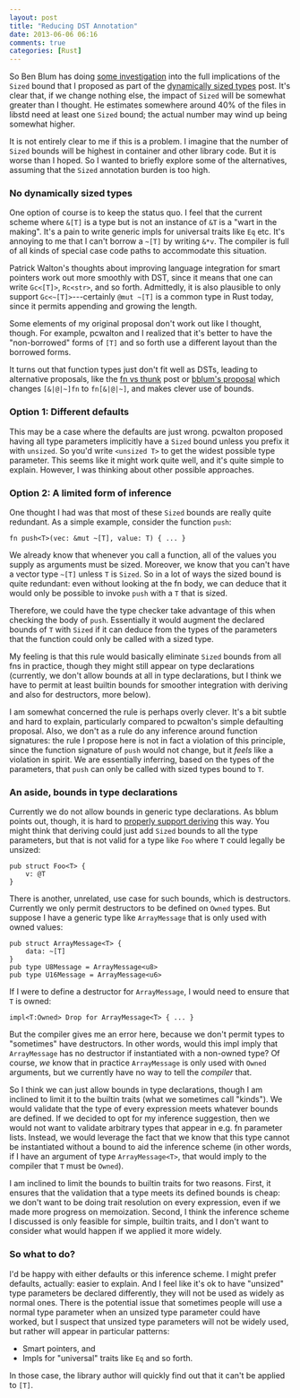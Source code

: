 ```yaml
---
layout: post
title: "Reducing DST Annotation"
date: 2013-06-06 06:16
comments: true
categories: [Rust]
---
```


So Ben Blum has doing [some investigation][bblum] into the full
implications of the `Sized` bound that I proposed as part of the
[dynamically sized types][dst] post. It's clear that, if we change
nothing else, the impact of `Sized` will be somewhat greater than I
thought. He estimates somewhere around 40% of the files in libstd need
at least one `Sized` bound; the actual number may wind up being
somewhat higher.

It is not entirely clear to me if this is a problem. I imagine that
the number of `Sized` bounds will be highest in container and other
library code. But it is worse than I hoped. So I wanted to briefly
explore some of the alternatives, assuming that the `Sized` annotation
burden is too high.

### No dynamically sized types

One option of course is to keep the status quo. I feel that the
current scheme where `&[T]` is a type but is not an instance of `&T`
is a "wart in the making". It's a pain to write generic impls for
universal traits like `Eq` etc.  It's annoying to me that I can't borrow
a `~[T]` by writing `&*v`. The compiler is full of all kinds of
special case code paths to accommodate this situation.

Patrick Walton's thoughts about improving language integration for
smart pointers work out more smoothly with DST, since it means that one
can write `Gc<[T]>`, `Rc<str>`, and so forth.  Admittedly, it is also
plausible to only support `Gc<~[T]>`---certainly `@mut ~[T]` is a
common type in Rust today, since it permits appending and growing the
length.

Some elements of my original proposal don't work out like I thought,
though. For example, pcwalton and I realized that it's better to have
the "non-borrowed" forms of `[T]` and so forth use a different layout
than the borrowed forms.

It turns out that function types just don't fit well as DSTs, leading
to alternative proposals, like the [fn vs thunk][ft] post or
[bblum's proposal][bblum] which changes `[&|@|~]fn` to `fn[&|@|~]`,
and makes clever use of bounds.

### Option 1: Different defaults

This may be a case where the defaults are just wrong. pcwalton
proposed having all type parameters implicitly have a `Sized` bound
unless you prefix it with `unsized`. So you'd write `<unsized T>` to
get the widest possible type parameter. This seems like it might work
quite well, and it's quite simple to explain. However, I was thinking
about other possible approaches.

### Option 2: A limited form of inference

One thought I had was that most of these `Sized` bounds are really
quite redundant. As a simple example, consider the function `push`:

    fn push<T>(vec: &mut ~[T], value: T) { ... }
    
We already know that whenever you call a function, all of the values
you supply as arguments must be sized. Moreover, we know that you
can't have a vector type `~[T]` unless `T` is `Sized`. So in a lot of
ways the sized bound is quite redundant: even without looking at the
fn body, we can deduce that it would only be possible to invoke `push`
with a `T` that is sized.

Therefore, we could have the type checker take advantage of this when
checking the body of `push`. Essentially it would augment the declared
bounds of `T` with `Sized` if it can deduce from the types of the
parameters that the function could only be called with a sized type.

My feeling is that this rule would basically eliminate `Sized` bounds
from all fns in practice, though they might still appear on type
declarations (currently, we don't allow bounds at all in type
declarations, but I think we have to permit at least builtin bounds
for smoother integration with deriving and also for destructors, more
below).

I am somewhat concerned the rule is perhaps overly clever. It's a bit
subtle and hard to explain, particularly compared to pcwalton's simple
defaulting proposal. Also, we don't as a rule do any inference around
function signatures: the rule I propose here is not in fact a
violation of this principle, since the function signature of `push`
would not change, but it *feels* like a violation in spirit. We are
essentially inferring, based on the types of the parameters, that
`push` can only be called with sized types bound to `T`.

### An aside, bounds in type declarations

Currently we do not allow bounds in generic type declarations. As
bblum points out, though, it is hard to
[properly support deriving][deriving] this way. You might think that
deriving could just add `Sized` bounds to all the type parameters, but
that is not valid for a type like `Foo` where `T` could legally be
unsized:

    pub struct Foo<T> {
        v: @T
    }
    
There is another, unrelated, use case for such bounds, which is
destructors. Currently we only permit destructors to be defined on
`Owned` types. But suppose I have a generic type like `ArrayMessage`
that is only used with owned values:

    pub struct ArrayMessage<T> {
        data: ~[T]
    }
    pub type U8Message = ArrayMessage<u8>
    pub type U16Message = ArrayMessage<u6>

If I were to define a destructor for `ArrayMessage`, I would need to
ensure that `T` is owned:

    impl<T:Owned> Drop for ArrayMessage<T> { ... }
    
But the compiler gives me an error here, because we don't permit types
to "sometimes" have destructors. In other words, would this impl imply
that `ArrayMessage` has no destructor if instantiated with a non-owned
type? Of course, *we* know that in practice `ArrayMessage` is only
used with `Owned` arguments, but we currently have no way to tell the
*compiler* that.

So I think we can just allow bounds in type declarations, though I am
inclined to limit it to the builtin traits (what we sometimes call
"kinds"). We would validate that the type of every expression meets
whatever bounds are defined. If we decided to opt for my inference
suggestion, then we would not want to validate arbitrary types that
appear in e.g. fn parameter lists. Instead, we would leverage the fact
that we know that this type cannot be instantiated without a bound to
aid the inference scheme (in other words, if I have an argument of
type `ArrayMessage<T>`, that would imply to the compiler that `T` must
be `Owned`).

I am inclined to limit the bounds to builtin traits for two reasons.
First, it ensures that the validation that a type meets its defined
bounds is cheap: we don't want to be doing trait resolution on every
expression, even if we made more progress on memoization. Second, I
think the inference scheme I discussed is only feasible for simple,
builtin traits, and I don't want to consider what would happen if we
applied it more widely.

### So what to do?

I'd be happy with either defaults or this inference scheme. I might
prefer defaults, actually: easier to explain. And I feel like it's ok
to have "unsized" type parameters be declared differently, they will
not be used as widely as normal ones. There is the potential issue
that sometimes people will use a normal type parameter when an unsized
type parameter could have worked, but I suspect that unsized type
parameters will not be widely used, but rather will appear in
particular patterns:

- Smart pointers, and
- Impls for "universal" traits like `Eq` and so forth.

In those case, the library author will quickly find out that it can't
be applied to `[T]`.

[bblum]: https://github.com/mozilla/rust/issues/6308#issuecomment-18880575
[deriving]: https://github.com/mozilla/rust/issues/6308#issuecomment-18866391
[dst]: /blog/2013/04/30/dynamically-sized-types/
[ft]: /blog/2013/06/03/more-on-fns/
